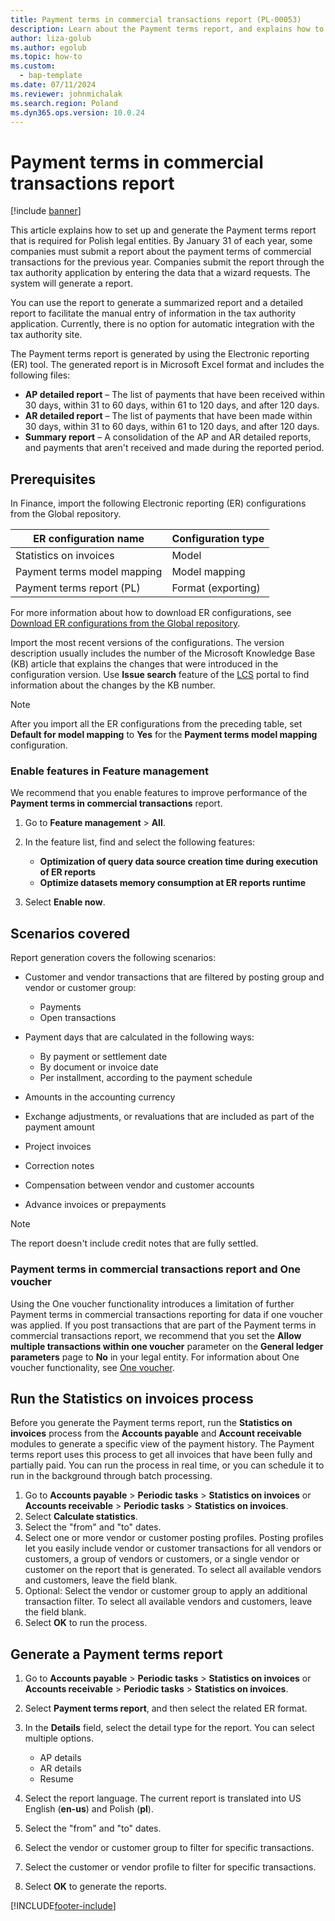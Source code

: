 ```yaml
---
title: Payment terms in commercial transactions report (PL-00053)
description: Learn about the Payment terms report, and explains how to configure and generate it, including outlines on enabling features in feature management.
author: liza-golub
ms.author: egolub
ms.topic: how-to
ms.custom: 
  - bap-template
ms.date: 07/11/2024
ms.reviewer: johnmichalak
ms.search.region: Poland
ms.dyn365.ops.version: 10.0.24 
---
```


# Payment terms in commercial transactions report

[!include [banner](../../includes/banner.md)]

This article explains how to set up and generate the Payment terms report that is required for Polish legal entities. By January 31 of each year, some companies must submit a report about the payment terms of commercial transactions for the previous year. Companies submit the report through the tax authority application by entering the data that a wizard requests. The system will generate a report.

You can use the report to generate a summarized report and a detailed report to facilitate the manual entry of information in the tax authority application. Currently, there is no option for automatic integration with the tax authority site.

The Payment terms report is generated by using the Electronic reporting (ER) tool. The generated report is in Microsoft Excel format and includes the following files:

- **AP detailed report** – The list of payments that have been received within 30 days, within 31 to 60 days, within 61 to 120 days, and after 120 days.
- **AR detailed report** – The list of payments that have been made within 30 days, within 31 to 60 days, within 61 to 120 days, and after 120 days.
- **Summary report** – A consolidation of the AP and AR detailed reports, and payments that aren't received and made during the reported period.

## Prerequisites

In Finance, import the following Electronic reporting (ER) configurations from the Global repository.

| ER configuration name              | Configuration type |
|------------------------------------|--------------------|
| Statistics on invoices             | Model              |
| Payment terms model mapping        | Model mapping      |
| Payment terms report (PL)          | Format (exporting) |

For more information about how to download ER configurations, see [Download ER configurations from the Global repository](../../../fin-ops-core/dev-itpro/analytics/er-download-configurations-global-repo.md).

Import the most recent versions of the configurations. The version description usually includes the number of the Microsoft Knowledge Base (KB) article that explains the changes that were introduced in the configuration version. Use **Issue search** feature of the [LCS](https://lcs.dynamics.com/v2) portal to find information about the changes by the KB number.

> [!NOTE]
> After you import all the ER configurations from the preceding table, set **Default for model mapping** to **Yes** for the **Payment terms model mapping** configuration.

### Enable features in Feature management

We recommend that you enable features to improve performance of the **Payment terms in commercial transactions** report.

1. Go to **Feature management** > **All**.
2. In the feature list, find and select the following features:

    - **Optimization of query data source creation time during execution of ER reports**
    - **Optimize datasets memory consumption at ER reports runtime**

3. Select **Enable now**.

## Scenarios covered

Report generation covers the following scenarios:

- Customer and vendor transactions that are filtered by posting group and vendor or customer group:

	- Payments
	- Open transactions

- Payment days that are calculated in the following ways:

	- By payment or settlement date
	- By document or invoice date
	- Per installment, according to the payment schedule

- Amounts in the accounting currency
- Exchange adjustments, or revaluations that are included as part of the payment amount
- Project invoices
- Correction notes
- Compensation between vendor and customer accounts
- Advance invoices or prepayments

> [!NOTE]
> The report doesn't include credit notes that are fully settled.

### Payment terms in commercial transactions report and One voucher

Using the One voucher functionality introduces a limitation of further Payment terms in commercial transactions reporting for data if one voucher was applied. If you post transactions that are part of the Payment terms in commercial transactions report, we recommend that you set the **Allow multiple transactions within one voucher** parameter on the **General ledger parameters** page to **No** in your legal entity. For information about One voucher functionality, see [One voucher](../../general-ledger/one-voucher.md).

## Run the Statistics on invoices process

Before you generate the Payment terms report, run the **Statistics on invoices** process from the **Accounts payable** and **Account receivable** modules to generate a specific view of the payment history. The Payment terms report uses this process to get all invoices that have been fully and partially paid. You can run the process in real time, or you can schedule it to run in the background through batch processing.

1. Go to **Accounts payable** \> **Periodic tasks** \> **Statistics on invoices** or **Accounts receivable** \> **Periodic tasks** \> **Statistics on invoices**.
2. Select **Calculate statistics**.
3. Select the "from" and "to" dates.
4. Select one or more vendor or customer posting profiles. Posting profiles let you easily include vendor or customer transactions for all vendors or customers, a group of vendors or customers, or a single vendor or customer on the report that is generated. To select all available vendors and customers, leave the field blank.
5. Optional: Select the vendor or customer group to apply an additional transaction filter. To select all available vendors and customers, leave the field blank.
6. Select **OK** to run the process.

## Generate a Payment terms report

1. Go to **Accounts payable** \> **Periodic tasks** \> **Statistics on invoices** or **Accounts receivable** \> **Periodic tasks** \> **Statistics on invoices**.
2. Select **Payment terms report**, and then select the related ER format.
3. In the **Details** field, select the detail type for the report. You can select multiple options.

	- AP details
	- AR details
	- Resume

4. Select the report language. The current report is translated into US English (**en-us**) and Polish (**pl**).
5. Select the "from" and "to" dates.
6. Select the vendor or customer group to filter for specific transactions.
7. Select the customer or vendor profile to filter for specific transactions.
8. Select **OK** to generate the reports.

[!INCLUDE[footer-include](../../../includes/footer-banner.md)]
